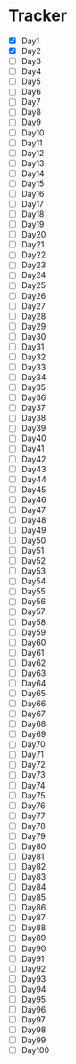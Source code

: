 # Tracker

- [x] Day1
- [x] Day2
- [ ] Day3
- [ ] Day4
- [ ] Day5
- [ ] Day6
- [ ] Day7
- [ ] Day8
- [ ] Day9
- [ ] Day10
- [ ] Day11
- [ ] Day12
- [ ] Day13
- [ ] Day14
- [ ] Day15
- [ ] Day16
- [ ] Day17
- [ ] Day18
- [ ] Day19
- [ ] Day20
- [ ] Day21
- [ ] Day22
- [ ] Day23
- [ ] Day24
- [ ] Day25
- [ ] Day26
- [ ] Day27
- [ ] Day28
- [ ] Day29
- [ ] Day30
- [ ] Day31
- [ ] Day32
- [ ] Day33
- [ ] Day34
- [ ] Day35
- [ ] Day36
- [ ] Day37
- [ ] Day38
- [ ] Day39
- [ ] Day40
- [ ] Day41
- [ ] Day42
- [ ] Day43
- [ ] Day44
- [ ] Day45
- [ ] Day46
- [ ] Day47
- [ ] Day48
- [ ] Day49
- [ ] Day50
- [ ] Day51
- [ ] Day52
- [ ] Day53
- [ ] Day54
- [ ] Day55
- [ ] Day56
- [ ] Day57
- [ ] Day58
- [ ] Day59
- [ ] Day60
- [ ] Day61
- [ ] Day62
- [ ] Day63
- [ ] Day64
- [ ] Day65
- [ ] Day66
- [ ] Day67
- [ ] Day68
- [ ] Day69
- [ ] Day70
- [ ] Day71
- [ ] Day72
- [ ] Day73
- [ ] Day74
- [ ] Day75
- [ ] Day76
- [ ] Day77
- [ ] Day78
- [ ] Day79
- [ ] Day80
- [ ] Day81
- [ ] Day82
- [ ] Day83
- [ ] Day84
- [ ] Day85
- [ ] Day86
- [ ] Day87
- [ ] Day88
- [ ] Day89
- [ ] Day90
- [ ] Day91
- [ ] Day92
- [ ] Day93
- [ ] Day94
- [ ] Day95
- [ ] Day96
- [ ] Day97
- [ ] Day98
- [ ] Day99
- [ ] Day100
